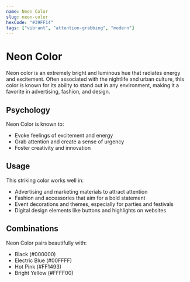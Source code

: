 ```yaml
---
name: Neon Color
slug: neon-color
hexCode: "#39FF14"
tags: ["vibrant", "attention-grabbing", "modern"]
---
```


# Neon Color

Neon color is an extremely bright and luminous hue that radiates energy and excitement. Often associated with the nightlife and urban culture, this color is known for its ability to stand out in any environment, making it a favorite in advertising, fashion, and design.

## Psychology

Neon Color is known to:
- Evoke feelings of excitement and energy
- Grab attention and create a sense of urgency
- Foster creativity and innovation

## Usage

This striking color works well in:
- Advertising and marketing materials to attract attention
- Fashion and accessories that aim for a bold statement
- Event decorations and themes, especially for parties and festivals
- Digital design elements like buttons and highlights on websites

## Combinations

Neon Color pairs beautifully with:
- Black (#000000)
- Electric Blue (#00FFFF)
- Hot Pink (#FF1493)
- Bright Yellow (#FFFF00)